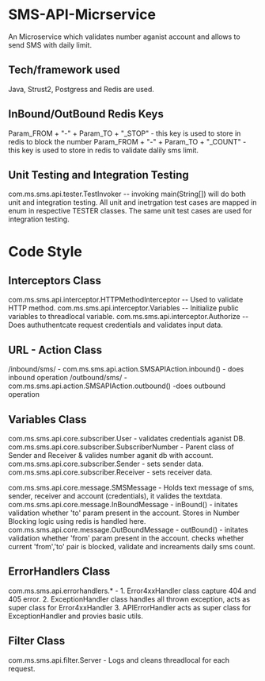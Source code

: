 # SMS-API-Micrservice
An Microservice which validates number aganist account and allows to send SMS with daily limit.

## Tech/framework used
Java, Strust2, Postgress and Redis are used.

## InBound/OutBound Redis Keys
Param_FROM + "-" + Param_TO + "_STOP" - this key is used to store in redis to block the number
Param_FROM + "-" + Param_TO + "_COUNT" - this key is used to store in redis to validate dalily sms limit.

## Unit Testing and Integration Testing
com.ms.sms.api.tester.TestInvoker -- invoking main(String[]) will do both unit and integration testing.
All unit and inetrgation test cases are mapped in enum in respective TESTER classes. The same unit test cases are used for integration testing.

# Code Style
## Interceptors Class
com.ms.sms.api.interceptor.HTTPMethodInterceptor -- Used to validate HTTP method.
com.ms.sms.api.interceptor.Variables -- Initialize public variables to threadlocal variable.
com.ms.sms.api.interceptor.Authorize -- Does authuthentcate request credentials and validates input data.

## URL - Action Class
/inbound/sms/ - com.ms.sms.api.action.SMSAPIAction.inbound() - does inbound operation
/outbound/sms/ - com.ms.sms.api.action.SMSAPIAction.outbound() -does outbound operation

## Variables Class
com.ms.sms.api.core.subscriber.User - validates credentials aganist DB.
com.ms.sms.api.core.subscriber.SubscriberNumber - Parent class of Sender and Receiver & valides number aganit db with account.
com.ms.sms.api.core.subscriber.Sender - sets sender data.
com.ms.sms.api.core.subscriber.Receiver - sets receiver data.

com.ms.sms.api.core.message.SMSMessage - Holds text message of sms, sender, receiver and account (credentials), it valides the textdata.
com.ms.sms.api.core.message.InBoundMessage - inBound() - initates validation whether 'to' param present in the account. Stores in Number Blocking logic using redis is handled here.
com.ms.sms.api.core.message.OutBoundMessage - outBound() - initates validation whether 'from' param present in the account. checks whether current 'from','to' pair is blocked, validate and increaments daily sms count.

## ErrorHandlers Class
com.ms.sms.api.errorhandlers.* - 1. Error4xxHandler class capture 404 and 405 error.
                                 2. ExceptionHandler class handles all thrown exception, acts as super class for Error4xxHandler
                                 3. APIErrorHandler acts as super class for ExceptionHandler and provies basic utils.
                                 
## Filter Class
com.ms.sms.api.filter.Server - Logs and cleans threadlocal for each request.

